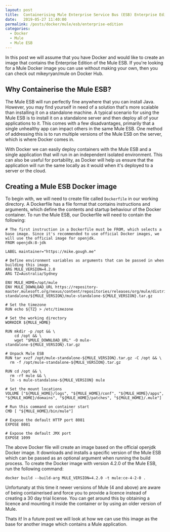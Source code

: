 ```yaml
---
layout: post
title:  Containerising Mule Enterprise Service Bus (ESB) Enterprise Edition
date:   2019-05-27 11:40:00
permalink: /posts/docker/mule/esb/enterprise-edition
categories:
  - Docker
  - Mule
  - Mule ESB
---
```

In this post we will assume that you have Docker and would like to create an image that contains the Enterprise Edition of the Mule ESB. If you're looking for a Mule Docker image you can use without making your own, then you can check out mikeyryan/mule on Docker Hub.

## Why Containerise the Mule ESB?
The Mule ESB will run perfectly fine anywhere that you can install Java. However, you may find yourself in need of a solution that's more scalable than installing it on a standalone machine. A typical scenario for using the Mule ESB is to install it on a standalone server and then deploy all of your applications to it. This comes with a few disadvantages, primarily that a single unhealthy app can impact others in the same Mule ESB. One method of addressing this is to run multiple versions of the Mule ESB on the server, which is where Docker comes in.

With Docker we can easily deploy containers with the Mule ESB and a single application that will run in an independent isolated environment. This can also be useful for portability, as Docker will help us ensure that the application will run the same locally as it would when it's deployed to a server or the cloud.

## Creating a Mule ESB Docker image
To begin with, we will need to create file called ```Dockerfile``` in our working directory. A Dockerfile has a file format that contains instructions and arguments, which define the contents and startup behaviour of the Docker container. To run the Mule ESB, our Dockerfile will need to contain the following:
```
# The first instruction in a Dockerfile must be FROM, which selects a base image. Since it's recommended to use official Docker images, we will use the official image for openjdk.
FROM openjdk:8-jdk

LABEL maintainer="https://mike.gough.me"

# Define environment variables as arguments that can be passed in when building this image.
ARG MULE_VERSION=4.2.0
ARG TZ=Australia/Sydney

ENV MULE_HOME=/opt/mule
ENV MULE_DOWNLOAD_URL https://repository-master.mulesoft.org/nexus/content/repositories/releases/org/mule/distributions/mule-standalone/${MULE_VERSION}/mule-standalone-${MULE_VERSION}.tar.gz

# Set the timezone
RUN echo ${TZ} > /etc/timezone

# Set the working directory
WORKDIR ${MULE_HOME}

RUN mkdir -p /opt && \
    cd /opt && \
    wget "$MULE_DOWNLOAD_URL" -O mule-standalone-${MULE_VERSION}.tar.gz

# Unpack Mule ESB
RUN tar xvzf /opt/mule-standalone-${MULE_VERSION}.tar.gz -C /opt && \
  rm -f /opt/mule-standalone-${MULE_VERSION}.tar.gz

RUN cd /opt && \
  rm -rf mule && \
  ln -s mule-standalone-${MULE_VERSION} mule

# Set the mount locations
VOLUME ["${MULE_HOME}/logs", "${MULE_HOME}/conf", "${MULE_HOME}/apps", "${MULE_HOME}/domains", "${MULE_HOME}/patches", "${MULE_HOME}/.mule"]

# Run this command on container start
CMD [ "${MULE_HOME}/bin/mule"]

# Expose the default HTTP port 8081
EXPOSE 8081

# Expose the default JMX port
EXPOSE 1099
```

The above Docker file will create an image based on the official openjdk Docker image. It downloads and installs a specific version of the Mule ESB which can be passed as an optional argument when running the build process. To create the Docker image with version 4.2.0 of the Mule ESB, run the following command:
```
docker build --build-arg MULE_VERSION=4.2.0 -t mule:ce-4-2-0 .
```
  Unfortunaty at this time it newer versions of Mule (4 and above) are aware of being containerised and force you to provide a licence instead of creating a 30 day trial license. You can get around this by obtaining a licence and mounting it inside the container or by using an older version of Mule.

Thats it! In a future post we will look at how we can use this image as the base for another image which contains a Mule application.
